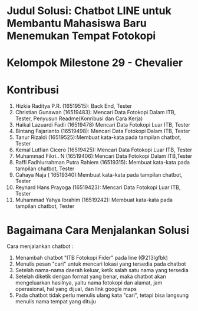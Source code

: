 # Judul Solusi: Chatbot LINE untuk Membantu Mahasiswa Baru Menemukan Tempat Fotokopi
# Kelompok Milestone 29 - Chevalier 

# Kontribusi
1. Hizkia Raditya P.R. (16519515): Back End, Tester
2. Christian Gunawan (16519483): Mencari Data Fotokopi Dalam ITB, Tester, Penyusun Readme(Konribusi dan Cara Kerja)
3. Haikal Lazuardi Fadli (16519478) Mencari Data Fotokopi Luar ITB, Tester
4. Bintang Fajarianto (16519498): Mencari Data Fotokopi Dalam ITB, Tester
5. Tanur Rizaldi (16519525):Membuat kata-kata pada tampilan chatbot, Tester
6. Kemal Lutfian Cicero (16519425): Mencari Data Fotokopi Luar ITB, Tester
7. Muhammad Fikri.. N (16519406):Mencari Data Fotokopi Dalam ITB,Tester
8. Raffi Fadhlurrahman Putra Rahiem (16519315): Membuat kata-kata pada tampilan chatbot, Tester
9. Cahaya Naja ( 16519340):Membuat kata-kata pada tampilan chatbot, Tester
10. Reynard Hans Prayoga (16519423): Mencari Data Fotokopi Luar ITB, Tester
11. Muhammad Yahya Ibrahim (16519242): Membuat kata-kata pada tampilan chatbot, Tester

# Bagaimana Cara Menjalankan Solusi
Cara menjalankan chatbot :
1. Menambah chatbot "ITB Fotokopi Fider" pada line (@213lgfbk) 
2. Menulis pesan "cari" untuk mencari lokasi yang tersedia pada chatbot
3. Setelah nama-nama daerah keluar, ketik salah satu nama yang tersedia
4. Setelah diketik dengan format yang benar, maka chatbot akan mengeluarkan hasilnya, yaitu nama fotokopi dan alamat, jam operasional, hal yang dijual, dan link google maps
5. Pada chatbot tidak perlu menulis ulang kata "cari", tetapi bisa langsung menulis nama tempat yang dituju
